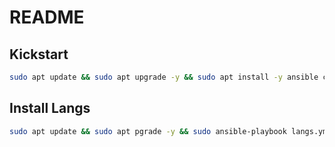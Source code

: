 # README

## Kickstart
```bash
sudo apt update && sudo apt upgrade -y && sudo apt install -y ansible curl git software-properties-common && git clone https://github.com/PedroDrago/ansible && cd ansible && ansible-playbook --ask-vault-password local.yml
```

## Install Langs
```bash
sudo apt update && sudo apt pgrade -y && sudo ansible-playbook langs.yml
```
